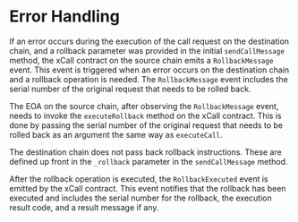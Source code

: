 # Error Handling

If an error occurs during the execution of the call request on the destination chain, and a rollback parameter was provided in the initial `sendCallMessage` method, the xCall contract on the source chain emits a `RollbackMessage` event. This event is triggered when an error occurs on the destination chain and a rollback operation is needed. The `RollbackMessage` event includes the serial number of the original request that needs to be rolled back.

The EOA on the source chain, after observing the `RollbackMessage` event, needs to invoke the `executeRollback` method on the xCall contract. This is done by passing the serial number of the original request that needs to be rolled back as an argument the same way as `executeCall`.

The destination chain does not pass back rollback instructions. These are defined up front in the `_rollback` parameter in the `sendCallMessage` method.

After the rollback operation is executed, the `RollbackExecuted` event is emitted by the xCall contract. This event notifies that the rollback has been executed and includes the serial number for the rollback, the execution result code, and a result message if any.


